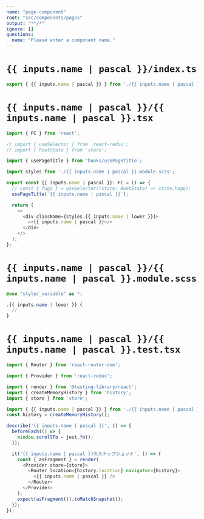 ```yaml
---
name: "page-component"
root: "src/components/pages"
output: "**/*"
ignore: []
questions:
  name: "Please enter a component name."
---
```


# `{{ inputs.name | pascal }}/index.ts`
```typescript
export { {{ inputs.name | pascal }} } from './{{ inputs.name | pascal }}';

```

# `{{ inputs.name | pascal }}/{{ inputs.name | pascal }}.tsx`
```typescript
import { FC } from 'react';

// import { useSelector } from 'react-redux';
// import { RootState } from 'store';

import { usePageTitle } from 'hooks/usePageTitle';

import styles from './{{ inputs.name | pascal }}.module.scss';

export const {{ inputs.name | pascal }}: FC = () => {
  // const { fuga } = useSelector((state: RootState) => state.hoge);
  usePageTitle(`{{ inputs.name | pascal }}`);

  return (
    <>
      <div className={styles.{{ inputs.name | lower }}}>
        <>{{ inputs.name | pascal }}</>
      </div>
    </>
  );
};

```


# `{{ inputs.name | pascal }}/{{ inputs.name | pascal }}.module.scss`
```scss
@use "style/_variable" as *;

.{{ inputs.name | lower }} {
  //
}


```

# `{{ inputs.name | pascal }}/{{ inputs.name | pascal }}.test.tsx`

```typescript
import { Router } from 'react-router-dom';

import { Provider } from 'react-redux';

import { render } from '@testing-library/react';
import { createMemoryHistory } from 'history';
import { store } from 'store';

import { {{ inputs.name | pascal }} } from './{{ inputs.name | pascal }}';
const history = createMemoryHistory();

describe('{{ inputs.name | pascal }}', () => {
  beforeEach(() => {
    window.scrollTo = jest.fn();
  });

  it('{{ inputs.name | pascal }}のスナップショット', () => {
    const { asFragment } = render(
      <Provider store={store}>
        <Router location={history.location} navigator={history}>
          <{{ inputs.name | pascal }} />
        </Router>
      </Provider>
    );
    expect(asFragment()).toMatchSnapshot();
  });
});

```
